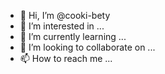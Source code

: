 - 👋 Hi, I’m @cooki-bety
- 👀 I’m interested in ...
- 🌱 I’m currently learning ...
- 💞️ I’m looking to collaborate on ...
- 📫 How to reach me ...

<!---
cooki-bety/cooki-bety is a ✨ special ✨ repository because its `README.md` (this file) appears on your GitHub profile.
You can click the Preview link to take a look at your changes.
--->
